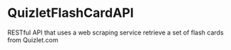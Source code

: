# QuizletFlashCardAPI
RESTful API that uses a web scraping service retrieve a set of flash cards from Quizlet.com

